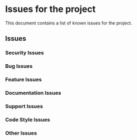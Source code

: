 # Issues for the project
This document contains a list of known issues for the project.

## Issues

### Security Issues

### Bug Issues

### Feature Issues

### Documentation Issues

### Support Issues

### Code Style Issues

### Other Issues